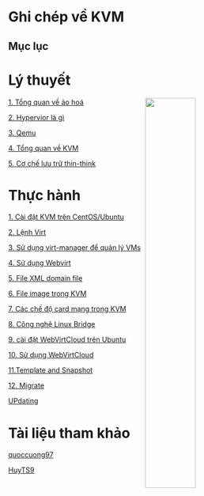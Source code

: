 # Ghi chép về KVM
 
<h2>Mục lục</h2>

<h1>Lý thuyết</h1>

<img src= https://i.imgur.com/wC1TK1D.png align=right width=45%>

[1. Tổng quan về ảo hoá ](docs/01_Cloud_Computing.md)

[2. Hypervior là gì](docs/02_Hypervisor.md)

[3. Qemu](docs/03_qemu.md)

[4. Tổng quan về KVM](docs/04-KVM%20Overview.md)

[5. Cơ chế lưu trữ thin-think](docs/05_thin_thick.md)

<h1>Thực hành</h1>

[1. Cài đặt KVM trên CentOS/Ubuntu](docs/05_Install%20KVM%20centOS_Ubuntu.md)

[2. Lệnh Virt](docs/06_command_virsh.md)

[3. Sử dụng virt-manager để quản lý VMs](docs/07_Using_Virt_Manager.md)

[4. Sử dụng Webvirt](docs/08_Using_Webvirt.md)

[5. File XML domain file](docs/09_XML_Domain_file.md)

[6. File image trong KVM](docs/10_Images.md)

[7. Các chế độ card mạng trong KVM](docs/11_Network_Mode.md)

[8. Công nghệ Linux Bridge](docs/12_Linux_Bridge.md)

[9. cài đặt WebVirtCloud trên Ubuntu](docs/13_webvirtcloud.md)

[10. Sử dụng WebVirtCloud](docs/14_usewebvirt.md)

[11.Template and Snapshot](docs/15_Template_and_Snapshot.md)

[12. Migrate](docs/16.Migrate.md)

[UPdating]()

<h1>Tài liệu tham khảo </h1>

[quoccuong97](https://github.com/QuocCuong97/KVM)

[HuyTS9](https://github.com/huydv398/Ghichep-KVM)
